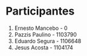 # Participantes

1. Ernesto Mancebo - 0
2. Pazzis Paulino - 1103790
2. Eduardo Segura - 1106648
4. Jesus Acosta - 1104174